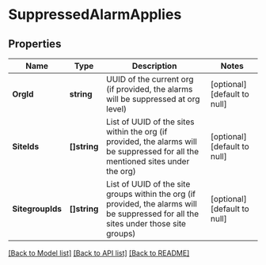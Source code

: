 # SuppressedAlarmApplies

## Properties
Name | Type | Description | Notes
------------ | ------------- | ------------- | -------------
**OrgId** | **string** | UUID of the current org (if provided, the alarms will be suppressed at org level) | [optional] [default to null]
**SiteIds** | **[]string** | List of UUID of the sites within the org (if provided, the alarms will be suppressed for all the mentioned sites under the org) | [optional] [default to null]
**SitegroupIds** | **[]string** | List of UUID of the site groups within the org (if provided, the alarms will be suppressed for all the sites under those site groups) | [optional] [default to null]

[[Back to Model list]](../README.md#documentation-for-models) [[Back to API list]](../README.md#documentation-for-api-endpoints) [[Back to README]](../README.md)

